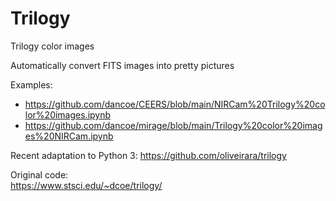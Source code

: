 # Trilogy
Trilogy color images

Automatically convert FITS images into pretty pictures

Examples:
* https://github.com/dancoe/CEERS/blob/main/NIRCam%20Trilogy%20color%20images.ipynb
* https://github.com/dancoe/mirage/blob/main/Trilogy%20color%20images%20NIRCam.ipynb


Recent adaptation to Python 3:
https://github.com/oliveirara/trilogy

Original code:  
https://www.stsci.edu/~dcoe/trilogy/
